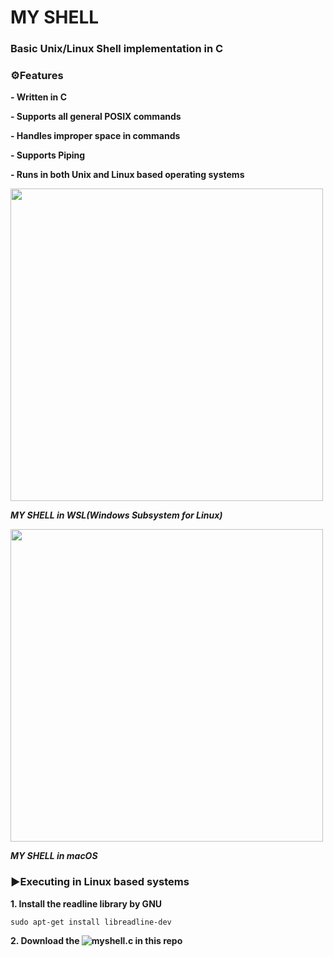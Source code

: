 # MY SHELL
### Basic Unix/Linux Shell implementation in C 

### ⚙️Features

**- Written in C**

**- Supports all general POSIX commands**

**- Handles improper space in commands**

**- Supports Piping**

**- Runs in both Unix and Linux based operating systems**





<img width="500" src="https://github.com/user-attachments/assets/4a5e8f02-dc86-4a4d-92c8-09e69d50af84" />

***MY SHELL in WSL(Windows Subsystem for Linux)***


<img width="500" src="https://github.com/user-attachments/assets/b515b761-c6fb-4d50-8cca-8ac61f00664b" />

***MY SHELL in macOS***


### ▶️Executing in Linux based systems

**1. Install the readline library by GNU**

```
sudo apt-get install libreadline-dev
```

**2. Download the ![myshell.c]() in this repo**
